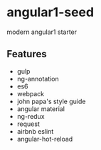 # angular1-seed
modern angular1 starter

## Features
* gulp
* ng-annotation
* es6
* webpack
* john papa's style guide
* angular material
* ng-redux
* request
* airbnb eslint
* angular-hot-reload
